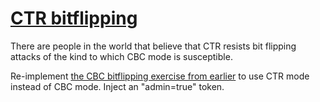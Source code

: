 # [CTR bitflipping](http://cryptopals.com/sets/4/challenges/26/)
There are people in the world that believe that CTR resists bit flipping attacks of the kind to which CBC mode is susceptible.

Re-implement [the CBC bitflipping exercise from earlier](../../2/16) to use CTR mode instead of CBC mode. Inject an "admin=true" token.
